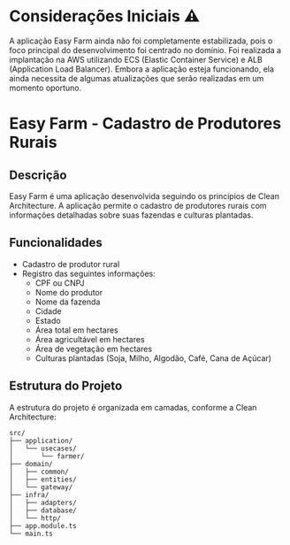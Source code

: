 # Considerações Iniciais ⚠️
A aplicação Easy Farm ainda não foi completamente estabilizada, pois o foco principal do desenvolvimento foi centrado no domínio. Foi realizada a implantação na AWS utilizando ECS (Elastic Container Service) e ALB (Application Load Balancer). Embora a aplicação esteja funcionando, ela ainda necessita de algumas atualizações que serão realizadas em um momento oportuno.

# Easy Farm - Cadastro de Produtores Rurais

## Descrição

Easy Farm é uma aplicação desenvolvida seguindo os princípios de Clean Architecture. A aplicação permite o cadastro de produtores rurais com informações detalhadas sobre suas fazendas e culturas plantadas.

## Funcionalidades

- Cadastro de produtor rural
- Registro das seguintes informações:
  - CPF ou CNPJ
  - Nome do produtor
  - Nome da fazenda
  - Cidade
  - Estado
  - Área total em hectares
  - Área agricultável em hectares
  - Área de vegetação em hectares
  - Culturas plantadas (Soja, Milho, Algodão, Café, Cana de Açúcar)

## Estrutura do Projeto

A estrutura do projeto é organizada em camadas, conforme a Clean Architecture:

```
src/
├── application/
│   └── usecases/
│       └── farmer/
├── domain/
│   ├── common/
│   ├── entities/
│   └── gateway/
├── infra/
│   ├── adapters/
│   ├── database/
│   └── http/
├── app.module.ts
└── main.ts

```




